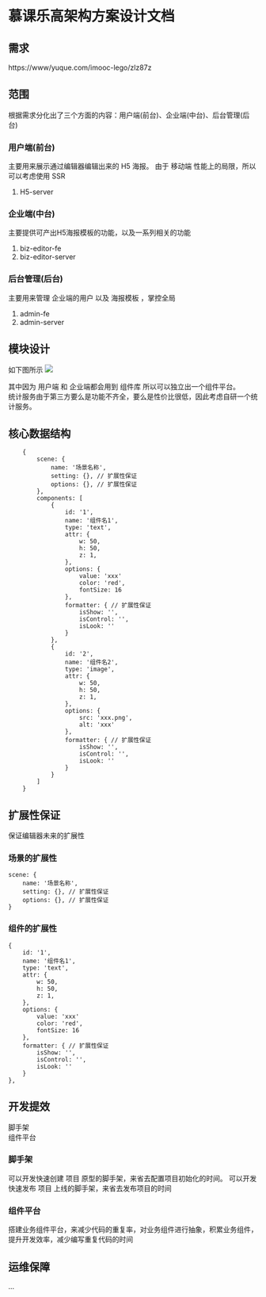 # 慕课乐高架构方案设计文档

## 需求
https://www/yuque.com/imooc-lego/zlz87z

## 范围
根据需求分化出了三个方面的内容：用户端(前台)、企业端(中台)、后台管理(后台)

### 用户端(前台)
主要用来展示通过编辑器编辑出来的 H5 海报。
由于 移动端 性能上的局限，所以可以考虑使用 SSR
1. H5-server

### 企业端(中台)
主要提供可产出H5海报模板的功能，以及一系列相关的功能
1. biz-editor-fe
2. biz-editor-server

### 后台管理(后台)
主要用来管理 企业端的用户 以及 海报模板 ，掌控全局
1. admin-fe
2. admin-server

## 模块设计
如下图所示
![](http://imooc-lego-homework.oss-cn-hangzhou.aliyuncs.com/docs/pages/%E5%BD%A9%E7%AC%94/images/01-img-01.png)

其中因为 用户端 和 企业端都会用到 组件库 所以可以独立出一个组件平台。  
统计服务由于第三方要么是功能不齐全，要么是性价比很低，因此考虑自研一个统计服务。

## 核心数据结构
```
    {
        scene: {
            name: '场景名称',
            setting: {}, // 扩展性保证
            options: {}, // 扩展性保证
        },
        components: [
            {
                id: '1',
                name: '组件名1',
                type: 'text',
                attr: {
                    w: 50,
                    h: 50,
                    z: 1,
                },
                options: {
                    value: 'xxx'
                    color: 'red',
                    fontSize: 16
                },
                formatter: { // 扩展性保证
                    isShow: '',
                    isControl: '',
                    isLook: ''
                }
            },
            {
                id: '2',
                name: '组件名2',
                type: 'image',
                attr: {
                    w: 50,
                    h: 50,
                    z: 1,
                },
                options: {
                    src: 'xxx.png',
                    alt: 'xxx'
                },
                formatter: { // 扩展性保证
                    isShow: '',
                    isControl: '',
                    isLook: ''
                }
            }
        ]
    }
```

## 扩展性保证
保证编辑器未来的扩展性

### 场景的扩展性
```
scene: {
    name: '场景名称',
    setting: {}, // 扩展性保证
    options: {}, // 扩展性保证
}
```

### 组件的扩展性
```
{
    id: '1',
    name: '组件名1',
    type: 'text',
    attr: {
        w: 50,
        h: 50,
        z: 1,
    },
    options: {
        value: 'xxx'
        color: 'red',
        fontSize: 16
    },
    formatter: { // 扩展性保证
        isShow: '',
        isControl: '',
        isLook: ''
    }
},
```

## 开发提效
脚手架  
组件平台

### 脚手架
可以开发快速创建 项目 原型的脚手架，来省去配置项目初始化的时间。
可以开发快速发布 项目 上线的脚手架，来省去发布项目的时间

### 组件平台
搭建业务组件平台，来减少代码的重复率，对业务组件进行抽象，积累业务组件，提升开发效率，减少编写重复代码的时间

## 运维保障
...
